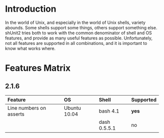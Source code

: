 # Introduction #

In the world of Unix, and especially in the world of Unix shells, variety abounds. Some shells support some things, others support something else. shUnit2 tries both to work with the common denominator of shell and OS features, and provide as many useful features as possible. Unfortunately, not all features are supported in all combinations, and it is important to know what works where.

# Features Matrix #

## 2.1.6 ##
| **Feature** | **OS** | **Shell** | **Supported** |
|:------------|:-------|:----------|:--------------|
| Line numbers on asserts | Ubuntu 10.04 | bash 4.1 | **yes** |
|  |  | dash 0.5.5.1 | no |